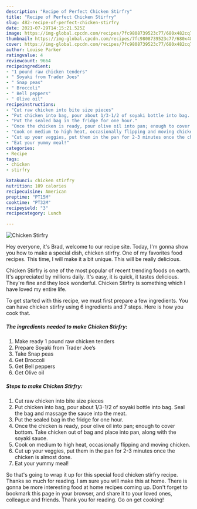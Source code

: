 ```yaml
---
description: "Recipe of Perfect Chicken Stirfry"
title: "Recipe of Perfect Chicken Stirfry"
slug: 482-recipe-of-perfect-chicken-stirfry
date: 2021-07-29T14:15:21.525Z
image: https://img-global.cpcdn.com/recipes/7fc9808739523c77/680x482cq70/chicken-stirfry-recipe-main-photo.jpg
thumbnail: https://img-global.cpcdn.com/recipes/7fc9808739523c77/680x482cq70/chicken-stirfry-recipe-main-photo.jpg
cover: https://img-global.cpcdn.com/recipes/7fc9808739523c77/680x482cq70/chicken-stirfry-recipe-main-photo.jpg
author: Louise Parker
ratingvalue: 4
reviewcount: 9664
recipeingredient:
- "1 pound raw chicken tenders"
- " Soyaki from Trader Joes"
- " Snap peas"
- " Broccoli"
- " Bell peppers"
- " Olive oil"
recipeinstructions:
- "Cut raw chicken into bite size pieces"
- "Put chicken into bag, pour about 1/3-1/2 of soyaki bottle into bag. Seal the bag and massage the sauce into the meat."
- "Put the sealed bag in the fridge for one hour."
- "Once the chicken is ready, pour olive oil into pan; enough to cover bottom. Take chicken out of bag and place into pan, along with the soyaki sauce."
- "Cook on medium to high heat, occasionally flipping and moving chicken."
- "Cut up your veggies, put them in the pan for 2-3 minutes once the chicken is almost done."
- "Eat your yummy meal!"
categories:
- Recipe
tags:
- chicken
- stirfry

katakunci: chicken stirfry 
nutrition: 109 calories
recipecuisine: American
preptime: "PT15M"
cooktime: "PT32M"
recipeyield: "3"
recipecategory: Lunch

---
```



![Chicken Stirfry](https://img-global.cpcdn.com/recipes/7fc9808739523c77/680x482cq70/chicken-stirfry-recipe-main-photo.jpg)

Hey everyone, it's Brad, welcome to our recipe site. Today, I'm gonna show you how to make a special dish, chicken stirfry. One of my favorites food recipes. This time, I will make it a bit unique. This will be really delicious.



Chicken Stirfry is one of the most popular of recent trending foods on earth. It's appreciated by millions daily. It's easy, it is quick, it tastes delicious. They're fine and they look wonderful. Chicken Stirfry is something which I have loved my entire life.


To get started with this recipe, we must first prepare a few ingredients. You can have chicken stirfry using 6 ingredients and 7 steps. Here is how you cook that.

<!--inarticleads1-->

##### The ingredients needed to make Chicken Stirfry:

1. Make ready 1 pound raw chicken tenders
1. Prepare  Soyaki from Trader Joe’s
1. Take  Snap peas
1. Get  Broccoli
1. Get  Bell peppers
1. Get  Olive oil




<!--inarticleads2-->

##### Steps to make Chicken Stirfry:

1. Cut raw chicken into bite size pieces
1. Put chicken into bag, pour about 1/3-1/2 of soyaki bottle into bag. Seal the bag and massage the sauce into the meat.
1. Put the sealed bag in the fridge for one hour.
1. Once the chicken is ready, pour olive oil into pan; enough to cover bottom. Take chicken out of bag and place into pan, along with the soyaki sauce.
1. Cook on medium to high heat, occasionally flipping and moving chicken.
1. Cut up your veggies, put them in the pan for 2-3 minutes once the chicken is almost done.
1. Eat your yummy meal!




So that's going to wrap it up for this special food chicken stirfry recipe. Thanks so much for reading. I am sure you will make this at home. There is gonna be more interesting food at home recipes coming up. Don't forget to bookmark this page in your browser, and share it to your loved ones, colleague and friends. Thank you for reading. Go on get cooking!
